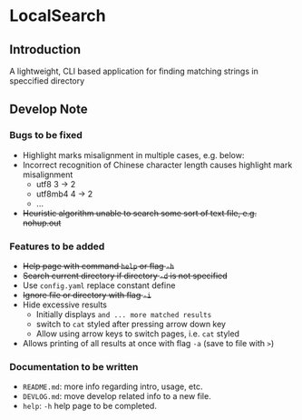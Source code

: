 # LocalSearch

## Introduction

A lightweight, CLI based application for finding matching strings in speccified directory

## Develop Note

### Bugs to be fixed

- Highlight marks misalignment in multiple cases, e.g. below:
- Incorrect recognition of Chinese character length causes highlight mark misalignment
	- utf8 3 -> 2
	- utf8mb4 4 -> 2
	- ...
- ~~Heuristic algorithm unable to search some sort of text file, e.g. nohup.out~~

### Features to be added

- ~~Help page with command `help` or flag `-h`~~
- ~~Search current directory if directory `-d` is not specified~~
- Use `config.yaml` replace constant define
- ~~Ignore file or directory with flag `-i`~~
- Hide excessive results
	- Initially displays `and ... more matched results`
	- switch to `cat` styled after pressing arrow down key
	- Allow using arrow keys to switch pages, i.e. `cat` styled
- Allows printing of all results at once with flag `-a` (save to file with `>`)

### Documentation to be written

- `README.md`: more info regarding intro, usage, etc.
- `DEVLOG.md`: move develop related info to a new file.
- `help`: `-h` help page to be completed.
